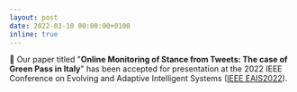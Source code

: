 ```yaml
---
layout: post
date: 2022-03-10 00:00:00+0100
inline: true
---
```


:tada: Our paper titled "<b>Online Monitoring of Stance from Tweets: The case of Green Pass in Italy</b>" has been accepted for presentation at the 2022 IEEE Conference on Evolving and Adaptive Intelligent Systems (<a href="http://cyprusconferences.org/eais2022/" target="_blank">IEEE EAIS2022</a>).
